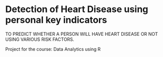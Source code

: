 # Detection of Heart Disease using personal key indicators  

TO PREDICT WHETHER A PERSON WILL HAVE HEART DISEASE OR NOT USING VARIOUS RISK FACTORS.

Project for the course: Data Analytics using R



